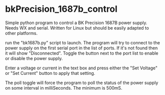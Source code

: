 # bkPrecision_1687b_control
Simple python program to control a BK Precision 1687B power supply.  Needs WX and serial. 
Written for Linux but should be easily adapted to other platforms.

run the "bk1687b.py" script to launch.  The program will try to connect to the power 
supply on the first serial port in the list of ports.  If it's not found then it
will show "Disconnected". Toggle the button next to the port list to enable or
disable the power supply.

Enter a voltage or current in the text box and press either the "Set Voltage" or 
"Set Current" button to apply that setting.

The poll toggle will force the program to poll the status of the power supply on some
interval in milliSeconds.  The minimum is 500mS.
